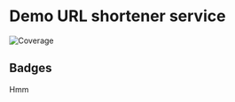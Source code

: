 # Demo URL shortener service
![Coverage](https://img.shields.io/badge/Coverage-71.9%25-brightgreen)

## Badges

Hmm